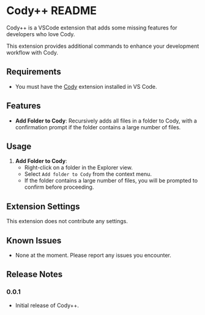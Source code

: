# Cody++ README

Cody++ is a VSCode extension that adds some missing features for developers who love Cody.

This extension provides additional commands to enhance your development workflow with Cody.

## Requirements

- You must have the [Cody](https://marketplace.visualstudio.com/items?itemName=sourcegraph.cody-ai) extension installed in VS Code.

## Features

- **Add Folder to Cody**: Recursively adds all files in a folder to Cody, with a confirmation prompt if the folder contains a large number of files.

## Usage

1. **Add Folder to Cody**:
    - Right-click on a folder in the Explorer view.
    - Select `Add folder to Cody` from the context menu.
    - If the folder contains a large number of files, you will be prompted to confirm before proceeding.

## Extension Settings

This extension does not contribute any settings.

## Known Issues

- None at the moment. Please report any issues you encounter.

## Release Notes

### 0.0.1

- Initial release of Cody++.
